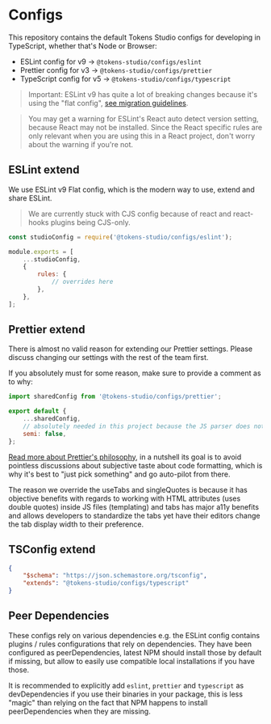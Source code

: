 # Configs

This repository contains the default Tokens Studio configs for developing in TypeScript, whether that's Node or Browser:

- ESLint config for v9 -> `@tokens-studio/configs/eslint`
- Prettier config for v3 -> `@tokens-studio/configs/prettier`
- TypeScript config for v5 -> `@tokens-studio/configs/typescript`

> Important: ESLint v9 has quite a lot of breaking changes because it's using the "flat config",
> [see migration guidelines](https://eslint.org/docs/latest/use/migrate-to-9.0.0#flat-config).

> You may get a warning for ESLint's React auto detect version setting, because React may not be installed.
> Since the React specific rules are only relevant when you are using this in a React project, don't worry about the warning if you're not.

## ESLint extend

We use ESLint v9 Flat config, which is the modern way to use, extend and share ESLint.

> We are currently stuck with CJS config because of react and react-hooks plugins being CJS-only.

```js
const studioConfig = require('@tokens-studio/configs/eslint');

module.exports = [
	...studioConfig,
	{
		rules: {
			// overrides here
		},
	},
];
```

## Prettier extend

There is almost no valid reason for extending our Prettier settings.
Please discuss changing our settings with the rest of the team first.

If you absolutely must for some reason, make sure to provide a comment as to why:

```js
import sharedConfig from '@tokens-studio/configs/prettier';

export default {
	...sharedConfig,
	// absolutely needed in this project because the JS parser does not support semicolons
	semi: false,
};
```

[Read more about Prettier's philosophy](https://prettier.io/docs/en/why-prettier),
in a nutshell its goal is to avoid pointless discussions about subjective taste about code formatting,
which is why it's best to "just pick something" and go auto-pilot from there.

The reason we override the useTabs and singleQuotes is because it has objective benefits with regards to
working with HTML attributes (uses double quotes) inside JS files (templating) and tabs has major a11y benefits
and allows developers to standardize the tabs yet have their editors change the tab display width to their preference.

## TSConfig extend

```json
{
	"$schema": "https://json.schemastore.org/tsconfig",
	"extends": "@tokens-studio/configs/typescript"
}
```

## Peer Dependencies

These configs rely on various dependencies e.g. the ESLint config contains plugins / rules configurations that rely on dependencies.
They have been configured as peerDependencies, latest NPM should install those by default if missing,
but allow to easily use compatible local installations if you have those.

It is recommended to explicitly add `eslint`, `prettier` and `typescript` as devDependencies if you use their binaries in your package,
this is less "magic" than relying on the fact that NPM happens to install peerDependencies when they are missing.
